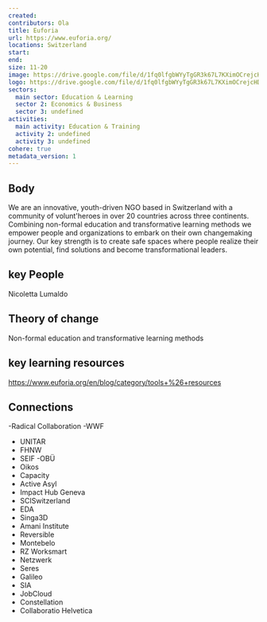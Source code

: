 ```yaml
---
created:
contributors: Ola
title: Euforia
url: https://www.euforia.org/
locations: Switzerland
start: 
end: 
size: 11-20
image: https://drive.google.com/file/d/1fq0lfgbWYyTgGR3k67L7KXimOCrejcHD/view?usp=drive_link
logo: https://drive.google.com/file/d/1fq0lfgbWYyTgGR3k67L7KXimOCrejcHD/view?usp=drive_link
sectors:
  main sector: Education & Learning
  sector 2: Economics & Business
  sector 3: undefined
activities: 
  main activity: Education & Training
  activity 2: undefined
  activity 3: undefined
cohere: true
metadata_version: 1
---
```



## Body

We are an innovative, youth-driven NGO based in Switzerland with a community of volunt'heroes in over 20 countries across three continents. Combining non-formal education and transformative learning methods we empower people and organizations to embark on their own changemaking journey. Our key strength is to create safe spaces where people realize their own potential, find solutions and become transformational leaders.

## key People

Nicoletta Lumaldo

## Theory of change

Non-formal education and transformative learning methods

## key learning resources

https://www.euforia.org/en/blog/category/tools+%26+resources

## Connections

-Radical Collaboration
-WWF
- UNITAR
- FHNW
-  SEIF
-OBÜ
- Oikos
- Capacity
- Active Asyl
-  Impact Hub Geneva
-  SCISwitzerland
- EDA
- Singa3D
- Amani Institute
- Reversible
- Montebelo
- RZ Worksmart
- Netzwerk
- Seres
- Galileo
- SIA
- JobCloud
- Constellation
- Collaboratio Helvetica

